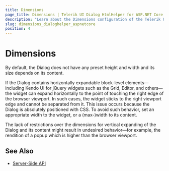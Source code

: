 ```yaml
---
title: Dimensions
page_title: Dimensions | Telerik UI Dialog HtmlHelper for ASP.NET Core
description: "Learn about the Dimensions configuration of the Telerik UI Dialog HtmlHelper for ASP.NET Core (MVC 6 or ASP.NET Core MVC)."
slug: dimensions_dialoghelper_aspnetcore
position: 4
---
```


# Dimensions

By default, the Dialog does not have any preset height and width and its size depends on its content.

If the Dialog contains horizontally expandable block-level elements&mdash;including Kendo UI for jQuery widgets such as the Grid, Editor, and others&mdash;the widget can expand horizontally to the point of touching the right edge of the browser viewport. In such cases, the widget sticks to the right viewport edge and cannot be separated from it. This issue occurs because the Dialog is absolutely positioned with CSS. To avoid such behavior, set an appropriate width to the widget, or a (max-)width to its content.

The lack of restrictions over the dimensions for vertical expanding of the Dialog and its content might result in undesired behavior&mdash;for example, the rendition of a popup which is higher than the browser viewport.

## See Also

* [Server-Side API](/api/dialog)
